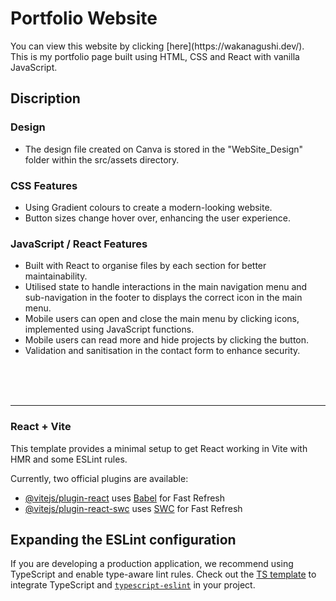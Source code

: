 
# Portfolio Website

<p>You can view this website by clicking [here](https://wakanagushi.dev/).<br>
This is my portfolio page built using HTML, CSS and React with vanilla JavaScript.</p>

## Discription
### Design
- The design file created on Canva is stored in the "WebSite_Design" folder within the src/assets directory.

### CSS Features
- Using Gradient colours to create a modern-looking website.
- Button sizes change hover over,  enhancing the user experience.

### JavaScript / React Features  
- Built with React to organise files by each section for better maintainability.
- Utilised state to handle interactions in the main navigation menu and sub-navigation in the footer to displays the correct icon in the main menu.
- Mobile users can open and close the main menu by clicking icons, implemented using JavaScript functions.
- Mobile users can read more and hide projects by clicking the button.
- Validation and sanitisation in the contact form to enhance security.


<br><br><br>
**************************************************************************
### React + Vite

This template provides a minimal setup to get React working in Vite with HMR and some ESLint rules.

Currently, two official plugins are available:

- [@vitejs/plugin-react](https://github.com/vitejs/vite-plugin-react/blob/main/packages/plugin-react/README.md) uses [Babel](https://babeljs.io/) for Fast Refresh
- [@vitejs/plugin-react-swc](https://github.com/vitejs/vite-plugin-react-swc) uses [SWC](https://swc.rs/) for Fast Refresh

## Expanding the ESLint configuration

If you are developing a production application, we recommend using TypeScript and enable type-aware lint rules. Check out the [TS template](https://github.com/vitejs/vite/tree/main/packages/create-vite/template-react-ts) to integrate TypeScript and [`typescript-eslint`](https://typescript-eslint.io) in your project.
